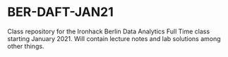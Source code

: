 # BER-DAFT-JAN21
Class repository for the Ironhack Berlin Data Analytics Full Time class starting January 2021. Will contain lecture notes and lab solutions among other things.
